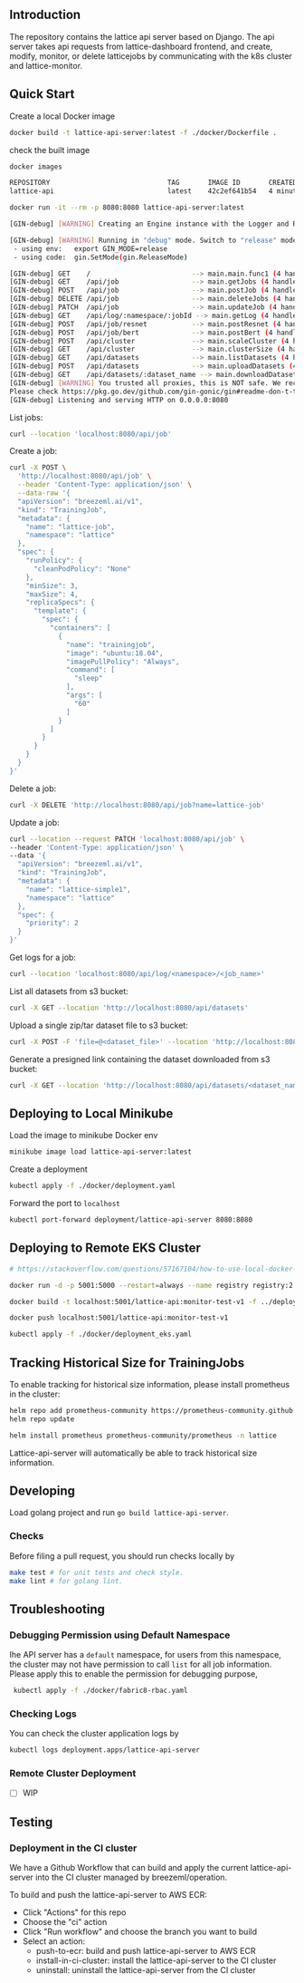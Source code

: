 ## Introduction

The repository contains the lattice api server based on Django. The api server takes
api requests from lattice-dashboard frontend, and create, modify, monitor, or delete
latticejobs by communicating with the k8s cluster and lattice-monitor.

## Quick Start

Create a local Docker image

```bash
docker build -t lattice-api-server:latest -f ./docker/Dockerfile .
```

check the built image
```bash
docker images

REPOSITORY                             TAG       IMAGE ID       CREATED         SIZE
lattice-api                            latest    42c2ef641b54   4 minutes ago   894MB
```

```bash
docker run -it --rm -p 8080:8080 lattice-api-server:latest

[GIN-debug] [WARNING] Creating an Engine instance with the Logger and Recovery middleware already attached.

[GIN-debug] [WARNING] Running in "debug" mode. Switch to "release" mode in production.
 - using env:   export GIN_MODE=release
 - using code:  gin.SetMode(gin.ReleaseMode)

[GIN-debug] GET    /                         --> main.main.func1 (4 handlers)
[GIN-debug] GET    /api/job                  --> main.getJobs (4 handlers)
[GIN-debug] POST   /api/job                  --> main.postJob (4 handlers)
[GIN-debug] DELETE /api/job                  --> main.deleteJobs (4 handlers)
[GIN-debug] PATCH  /api/job                  --> main.updateJob (4 handlers)
[GIN-debug] GET    /api/log/:namespace/:jobId --> main.getLog (4 handlers)
[GIN-debug] POST   /api/job/resnet           --> main.postResnet (4 handlers)
[GIN-debug] POST   /api/job/bert             --> main.postBert (4 handlers)
[GIN-debug] POST   /api/cluster              --> main.scaleCluster (4 handlers)
[GIN-debug] GET    /api/cluster              --> main.clusterSize (4 handlers)
[GIN-debug] GET    /api/datasets             --> main.listDatasets (4 handlers)
[GIN-debug] POST   /api/datasets             --> main.uploadDatasets (4 handlers)
[GIN-debug] GET    /api/datasets/:dataset_name --> main.downloadDatasets (4 handlers)
[GIN-debug] [WARNING] You trusted all proxies, this is NOT safe. We recommend you to set a value.
Please check https://pkg.go.dev/github.com/gin-gonic/gin#readme-don-t-trust-all-proxies for details.
[GIN-debug] Listening and serving HTTP on 0.0.0.0:8080
```

List jobs:

```bash
curl --location 'localhost:8080/api/job'
```

Create a job:

```bash
curl -X POST \
  'http://localhost:8080/api/job' \
  --header 'Content-Type: application/json' \
  --data-raw '{
  "apiVersion": "breezeml.ai/v1",
  "kind": "TrainingJob",
  "metadata": {
    "name": "lattice-job",
    "namespace": "lattice"
  },
  "spec": {
    "runPolicy": {
      "cleanPodPolicy": "None"
    },
    "minSize": 3,
    "maxSize": 4,
    "replicaSpecs": {
      "template": {
        "spec": {
          "containers": [
            {
              "name": "trainingjob",
              "image": "ubuntu:18.04",
              "imagePullPolicy": "Always",
              "command": [
                "sleep"
              ],
              "args": [
                "60"
              ]
            }
          ]
        }
      }
    }
  }
}'
```

Delete a job:

```bash
curl -X DELETE 'http://localhost:8080/api/job?name=lattice-job'
```

Update a job:
```bash
curl --location --request PATCH 'localhost:8080/api/job' \
--header 'Content-Type: application/json' \
--data '{
  "apiVersion": "breezeml.ai/v1",
  "kind": "TrainingJob",
  "metadata": {
    "name": "lattice-simple1",
    "namespace": "lattice"
  },
  "spec": {
    "priority": 2
  }
}'
```

Get logs for a job:
```bash
curl --location 'localhost:8080/api/log/<namespace>/<job_name>'
```

List all datasets from s3 bucket:
```bash
curl -X GET --location 'http://localhost:8080/api/datasets'
```

Upload a single zip/tar dataset file to s3 bucket:
```bash
curl -X POST -F 'file=@<dataset_file>' --location 'http://localhost:8080/api/datasets'
```

Generate a presigned link containing the dataset downloaded from s3 bucket:
```bash
curl -X GET --location 'http://localhost:8080/api/datasets/<dataset_name>'
```

## Deploying to Local Minikube

Load the image to minikube Docker env

```bash
minikube image load lattice-api-server:latest
```

Create a deployment

```bash
kubectl apply -f ./docker/deployment.yaml
```

Forward the port to `localhost`

```bash
kubectl port-forward deployment/lattice-api-server 8080:8080
```


## Deploying to Remote EKS Cluster
```bash
# https://stackoverflow.com/questions/57167104/how-to-use-local-docker-image-in-kubernetes-via-kubectl

docker run -d -p 5001:5000 --restart=always --name registry registry:2 

docker build -t localhost:5001/lattice-api:monitor-test-v1 -f ../deploy/Dockerfile .

docker push localhost:5001/lattice-api:monitor-test-v1 

kubectl apply -f ./docker/deployment_eks.yaml  
```

## Tracking Historical Size for TrainingJobs
To enable tracking for historical size information, please install prometheus in the cluster:
```bash
helm repo add prometheus-community https://prometheus-community.github.io/helm-charts
helm repo update

helm install prometheus prometheus-community/prometheus -n lattice
```

Lattice-api-server will automatically be able to track historical size information.

## Developing

Load golang project and run `go build lattice-api-server`.

### Checks

Before filing a pull request, you should run checks locally by

```bash
make test # for unit tests and check style.
make lint # for golang lint.
```

## Troubleshooting

### Debugging Permission using Default Namespace

Ihe API server has a `default` namespace, for users from this namespace, the cluster may not have permission to call `list` for all job information.
Please apply this to enable the permission for debugging purpose,

```bash
 kubectl apply -f ./docker/fabric8-rbac.yaml
```

### Checking Logs

You can check the cluster application logs by 

```bash
kubectl logs deployment.apps/lattice-api-server
```


### Remote Cluster Deployment

- [ ] WIP

## Testing
### Deployment in the CI cluster
We have a Github Workflow that can build and apply the current lattice-api-server into the CI cluster managed by breezeml/operation.

To build and push the lattice-api-server to AWS ECR:
 - Click "Actions" for this repo
 - Choose the "ci" action
 - Click "Run workflow" and choose the branch you want to build
 - Select an action:
    * push-to-ecr: build and push lattice-api-server to AWS ECR
    * install-in-ci-cluster: install the lattice-api-server to the CI cluster
    * uninstall: uninstall the lattice-api-server from the CI cluster


